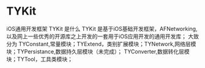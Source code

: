# TYKit
iOS通用开发框架
TYKit 是什么
TYKit 是基于iOS基础开发框架，AFNetworking,以及网上一些优秀的开源库之上开发的一套用于iOS应用开发的通用开发库；
大致分为 TYConstant,常量模块；TYExtend，类别扩展模块；TYNetwork,网络层模块；TYPersistance,数据持久层模块（未完成）；
TYConverter,数据转化层模块；TYTool，工具类模块；
